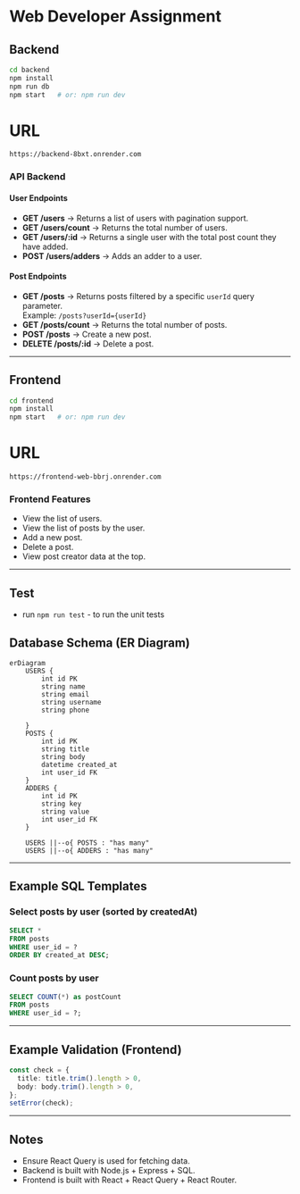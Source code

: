 # Web Developer Assignment

## Backend
```bash
cd backend
npm install
npm run db
npm start   # or: npm run dev
```

# URL
 ``https://backend-8bxt.onrender.com``

### API Backend

#### User Endpoints
- **GET /users** → Returns a list of users with pagination support.  
- **GET /users/count** → Returns the total number of users.  
- **GET /users/:id** → Returns a single user with the total post count they have added.  
- **POST /users/adders** → Adds an adder to a user.

#### Post Endpoints
- **GET /posts** → Returns posts filtered by a specific `userId` query parameter.  
  Example: `/posts?userId={userId}`  
- **GET /posts/count** → Returns the total number of posts.  
- **POST /posts** → Create a new post.  
- **DELETE /posts/:id** → Delete a post.  

---

## Frontend
```bash
cd frontend
npm install
npm start   # or: npm run dev
```

# URL
 ``https://frontend-web-bbrj.onrender.com``


### Frontend Features
- View the list of users.  
- View the list of posts by the user.  
- Add a new post.  
- Delete a post.  
- View post creator data at the top.  

---

## Test
 - run `npm run test` - to run the unit tests

## Database Schema (ER Diagram)
```mermaid
erDiagram
    USERS {
        int id PK
        string name
        string email
        string username
        string phone

    }
    POSTS {
        int id PK
        string title
        string body
        datetime created_at
        int user_id FK
    }
    ADDERS {
        int id PK
        string key
        string value
        int user_id FK
    }

    USERS ||--o{ POSTS : "has many"
    USERS ||--o{ ADDERS : "has many"
```

---

## Example SQL Templates

### Select posts by user (sorted by createdAt)
```sql
SELECT *
FROM posts
WHERE user_id = ?
ORDER BY created_at DESC;
```

### Count posts by user
```sql
SELECT COUNT(*) as postCount
FROM posts
WHERE user_id = ?;
```

---

## Example Validation (Frontend)
```ts
const check = {
  title: title.trim().length > 0,
  body: body.trim().length > 0,
};
setError(check);
```

---

## Notes
- Ensure React Query is used for fetching data.  
- Backend is built with Node.js + Express + SQL.  
- Frontend is built with React + React Query + React Router.  
